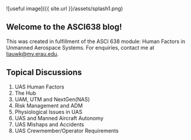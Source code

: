 ![useful image]({{ site.url }}/assets/splash1.png)


## Welcome to the ASCI638 blog!
This was created in fulfillment of the ASCI 638 module: Human Factors in Unmanned Aerospace Systems.
For enquiries, contact me at liauwk@my.erau.edu.

## Topical Discussions
1. UAS Human Factors
2. The Hub
3. UAM, UTM and NextGen(NAS)
4. Risk Management and ADM
5. Physiological Issues in UAS
6. UAS and Manned Aircraft Autonomy
7. UAS Mishaps and Accidents
8. UAS Crewmember/Operator Requirements

